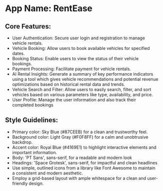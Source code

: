 # **App Name**: RentEase

## Core Features:

- User Authentication: Secure user login and registration to manage vehicle rentals.
- Vehicle Booking: Allow users to book available vehicles for specified dates.
- Booking Status: Enable users to view the status of their vehicle bookings.
- Payment Processing: Facilitate payment for vehicle rentals.
- AI Rental Insights: Generate a summary of key performance indicators using a tool which gives vehicle recommendations and potential revenue optimizations based on historical rental data and trends.
- Vehicle Search and Filter: Allow users to easily search, filter, and sort vehicles based on various parameters like type, availability, and price.
- User Profile: Manage the user information and also track their completed bookings

## Style Guidelines:

- Primary color: Sky Blue (#87CEEB) for a clean and trustworthy feel.
- Background color: Light Gray (#F0F8FF) for a calm and unobtrusive backdrop.
- Accent color: Royal Blue (#4169E1) to highlight interactive elements and important information.
- Body: 'PT Sans', sans-serif, for a readable and modern look
- Headings: 'Space Grotesk', sans-serif, for impactful and clean headlines
- Use simple, outlined icons from a library like Font Awesome to maintain a consistent and modern aesthetic.
- Employ a grid-based layout with ample whitespace for a clean and user-friendly design.